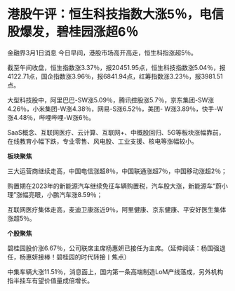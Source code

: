 # 港股午评：恒生科技指数大涨5％，电信股爆发，碧桂园涨超6％

金融界3月1日消息 今日早间，港股市场高开高走，恒生科指涨超5％。

截至午间收盘，恒生指数涨3.37％，报20451.95点，恒生科技指数涨5.04％，报4122.71点，国企指数涨3.96％，报6841.94点，红筹指数涨3.23％，报3981.51点。

大型科技股中，阿里巴巴-SW涨5.09％，腾讯控股涨5.7％，京东集团-SW涨4.26％，小米集团-W涨4.38％，网易-S涨6.52％，美团-
W涨3.89％，快手-W涨4.48％，哔哩哔哩-W涨6％。

SaaS概念、互联网医疗、云计算、互联网+、中概股回归、5G等板块涨幅靠前，在线教育小幅下跌，专业零售、风电股、工业支援、核电等涨幅较小。

**板块聚焦**

三大运营商继续走高，中国电信涨超8％，中国联通涨超7％，中国移动涨超2％；

购置期在2023年的新能源汽车继续免征车辆购置税，汽车股大涨，新能源车“蔚小理”涨幅亮眼，小鹏汽车涨8.59％；

互联网医疗集体走高，麦迪卫康涨近9％，阿里健康、京东健康、平安好医生集体涨超5％。

**个股聚焦**

碧桂园股价涨6.67％，公司联席主席杨惠妍已接任为主席。（延伸阅读：杨国强退任，杨惠妍接棒！碧桂园的时代转接丨焦点）

中集车辆大涨11.51％，消息面上，国内第一条高端制造LoM产线落成，另外机构指半挂车有望价值量成倍增长。

